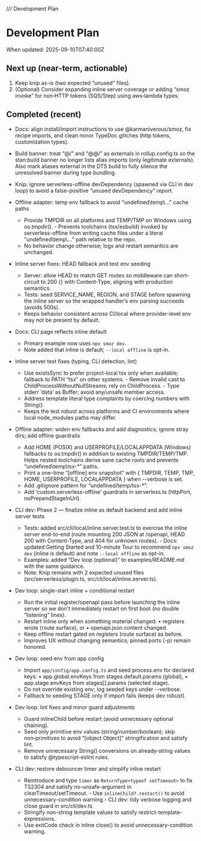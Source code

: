/// Development Plan

# Development Plan

When updated: 2025-09-10T07:40:00Z

## Next up (near‑term, actionable)

1. Keep knip as-is (two expected “unused” files).
2. (Optional) Consider expanding inline server coverage or adding “smoz invoke”
   for non‑HTTP tokens (SQS/Step) using aws‑lambda types.

## Completed (recent)

- Docs: align install/import instructions to use @karmaniverous/smoz, fix recipe
  imports, and clean minor TypeDoc glitches (http tokens, customization types).
- Build banner: treat “@/” and “@@/” as externals in rollup.config.ts so the
  stan:build banner no longer lists alias imports (only legitimate externals).
  Also mark aliases external in the DTS build to fully silence the unresolved  banner during type bundling.

- Knip: ignore serverless-offline devDependency (spawned via CLI in dev loop)
  to avoid a false-positive “unused devDependency” report.

- Offline adapter: temp env fallback to avoid "undefined\\temp\\..." cache paths
  - Provide TMPDIR on all platforms and TEMP/TMP on Windows using os.tmpdir().  - Prevents toolchains (tsx/esbuild) invoked by serverless-offline from writing
    cache files under a literal "undefined\\temp\\..." path relative to the repo.
  - No behavior change otherwise; logs and restart semantics are unchanged.

- Inline server fixes: HEAD fallback and test env seeding
  - Server: allow HEAD to match GET routes so middleware can short-circuit to
    200 {} with Content-Type, aligning with production semantics.
  - Tests: seed SERVICE_NAME, REGION, and STAGE before spawning the inline
    server so the wrapped handler’s env parsing succeeds (avoids 500s).
  - Keeps behavior consistent across CI/local where provider-level env may not
    be present by default.

- Docs: CLI page reflects inline default
  - Primary example now uses `npx smoz dev`.
  - Note added that inline is default; `--local offline` is opt-in.

- Inline server test fixes (typing, CLI detection, lint)
  - Use existsSync to prefer project-local tsx only when available; fallback to
    PATH “tsx” on other systems. - Remove invalid cast to ChildProcessWithoutNullStreams; rely on ChildProcess. - Type stderr ‘data’ as Buffer; avoid any/unsafe member access.
  - Address template literal type complaints by coercing numbers with String().
  - Keeps the test robust across platforms and CI environments where local
    node_modules paths may differ.

- Offline adapter: widen env fallbacks and add diagnostics; ignore stray dirs; add offline guardrails
  - Add HOME (POSIX) and USERPROFILE/LOCALAPPDATA (Windows) fallbacks to os.tmpdir()
    in addition to existing TMPDIR/TEMP/TMP. Helps nested toolchains derive sane
    cache roots and prevents “undefined\\temp\\tsx-\*” paths.
  - Print a one-time “[offline] env snapshot” with { TMPDIR, TEMP, TMP, HOME,
    USERPROFILE, LOCALAPPDATA } when --verbose is set.
  - Add .gitignore pattern for “undefined/temp/tsx-\*”.
  - Add ‘custom.serverless-offline’ guardrails in serverless.ts (httpPort, noPrependStageInUrl).

- CLI dev: Phase 2 — finalize inline as default backend and add inline server tests
  - Tests: added src/cli/local/inline.server.test.ts to exercise the inline
    server end-to-end (route mounting 200 JSON at /openapi, HEAD 200 with Content-Type, and 404 for unknown routes). - Docs: updated Getting Started and 10-minute Tour to recommend
    `npx smoz dev` (inline is default) and note `--local offline` as opt-in.
  - Examples: added “Dev loop (optional)” to examples/README.md with the same
    guidance.
  - Note: Knip remains with 2 expected unused files
    (src/serverless/plugin.ts, src/cli/local/inline.server.ts).

- Dev loop: single-start inline + conditional restart
  - Run the initial register/openapi pass before launching the inline server so
    we don’t immediately restart on first boot (no double “listening” lines).
  - Restart inline only when something material changed:
    • registers wrote (route surface), or
    • openapi.json content changed.
  - Keep offline restart gated on registers (route surface) as before.
  - Improves UX without changing semantics; pinned ports (-p) remain honored.

- Dev loop: seed env from app config
  - Import `app/config/app.config.ts` and seed process.env for declared keys:
    • app.global.envKeys from stages.default.params (global),
    • app.stage.envKeys from stages[<stage>].params (selected stage).
  - Do not override existing env; log seeded keys under --verbose.
  - Fallback to seeding STAGE only if import fails (keeps dev robust).

- Dev loop: lint fixes and minor guard adjustments
  - Guard inlineChild before restart (avoid unnecessary optional chaining).
  - Seed only primitive env values (string/number/boolean); skip non‑primitives
    to avoid “[object Object]” stringification and satisfy lint.
  - Remove unnecessary String() conversions on already‑string values to satisfy
    @typescript-eslint rules.

- CLI dev: restore debouncer timer and simplify inline restart
  - Reintroduce and type `timer` as `ReturnType<typeof setTimeout>` to fix
    TS2304 and satisfy no-unsafe-argument in clearTimeout/setTimeout. - Use `inlineChild?.restart()` to avoid unnecessary-condition warning.- CLI dev: tidy verbose logging and close guard in src/cli/dev.ts
  - Stringify non-string template values to satisfy restrict-template-expressions.
  - Use exitCode check in inline close() to avoid unnecessary-condition warning.
